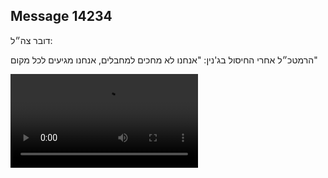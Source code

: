 ## Message 14234

דובר צה״ל: 

הרמטכ״ל אחרי החיסול בג'נין: "אנחנו לא מחכים למחבלים, אנחנו מגיעים לכל מקום"

![Video](https://data.iron-swords.co.il/2024/December/01/14234/14234_media.mp4)
